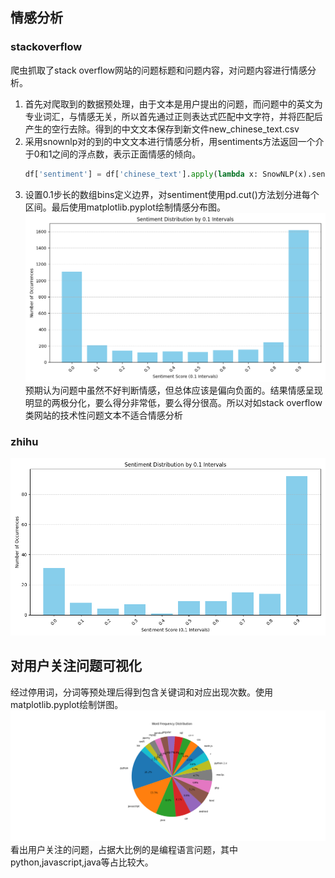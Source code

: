 ## 情感分析
### stackoverflow
爬虫抓取了stack overflow网站的问题标题和问题内容，对问题内容进行情感分析。
1. 首先对爬取到的数据预处理，由于文本是用户提出的问题，而问题中的英文为专业词汇，与情感无关，所以首先通过正则表达式匹配中文字符，并将匹配后产生的空行去除。得到的中文文本保存到新文件new_chinese_text.csv
2. 采用snownlp对的到的中文文本进行情感分析，用sentiments方法返回一个介于0和1之间的浮点数，表示正面情感的倾向。
   ```py
   df['sentiment'] = df['chinese_text'].apply(lambda x: SnowNLP(x).sentiments)
   ```
3. 设置0.1步长的数组bins定义边界，对sentiment使用pd.cut()方法划分进每个区间。最后使用matplotlib.pyplot绘制情感分布图。![alt text](sentiment_distribution.png)预期认为问题中虽然不好判断情感，但总体应该是偏向负面的。结果情感呈现明显的两极分化，要么得分非常低，要么得分很高。所以对如stack overflow类网站的技术性问题文本不适合情感分析

### zhihu
![alt text](emo_zhihu.png)
## 对用户关注问题可视化
经过停用词，分词等预处理后得到包含关键词和对应出现次数。使用matplotlib.pyplot绘制饼图。![report/22307130029_report/pie_cart.png](pie_cart.png)看出用户关注的问题，占据大比例的是编程语言问题，其中python,javascript,java等占比较大。
